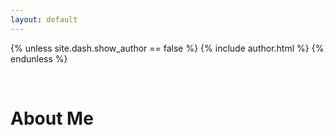 ```yaml
---
layout: default
---
```


{% unless site.dash.show_author == false %}
  {% include author.html %}
{% endunless %}

<br>

# About Me

